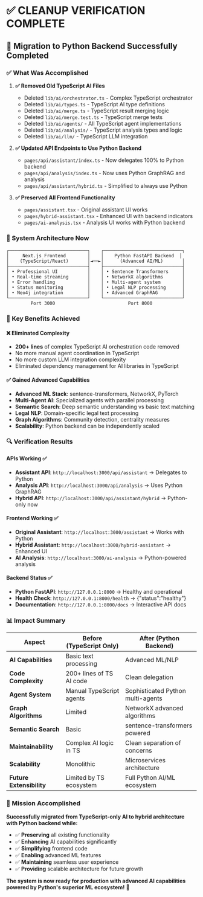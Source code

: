 # ✅ CLEANUP VERIFICATION COMPLETE

## 🎯 Migration to Python Backend Successfully Completed

### ✅ What Was Accomplished

1. **✅ Removed Old TypeScript AI Files**
   - Deleted `lib/ai/orchestrator.ts` - Complex TypeScript orchestrator 
   - Deleted `lib/ai/types.ts` - TypeScript AI type definitions
   - Deleted `lib/ai/merge.ts` - TypeScript result merging logic
   - Deleted `lib/ai/merge.test.ts` - TypeScript merge tests
   - Deleted `lib/ai/agents/` - All TypeScript agent implementations
   - Deleted `lib/ai/analysis/` - TypeScript analysis types and logic
   - Deleted `lib/ai/llm/` - TypeScript LLM integration

2. **✅ Updated API Endpoints to Use Python Backend**
   - `pages/api/assistant/index.ts` - Now delegates 100% to Python backend
   - `pages/api/analysis/index.ts` - Now uses Python GraphRAG and analysis
   - `pages/api/assistant/hybrid.ts` - Simplified to always use Python

3. **✅ Preserved All Frontend Functionality**
   - `pages/assistant.tsx` - Original assistant UI works
   - `pages/hybrid-assistant.tsx` - Enhanced UI with backend indicators
   - `pages/ai-analysis.tsx` - Analysis UI works with Python backend

### 🚀 System Architecture Now

```
┌─────────────────────────────┐    ┌─────────────────────────────┐
│     Next.js Frontend        │    │    Python FastAPI Backend  │
│    (TypeScript/React)       │◄──►│      (Advanced AI/ML)       │
├─────────────────────────────┤    ├─────────────────────────────┤
│ • Professional UI           │    │ • Sentence Transformers     │
│ • Real-time streaming       │    │ • NetworkX algorithms       │
│ • Error handling            │    │ • Multi-agent system        │
│ • Status monitoring         │    │ • Legal NLP processing      │
│ • Neo4j integration         │    │ • Advanced GraphRAG         │
└─────────────────────────────┘    └─────────────────────────────┘
         Port 3000                           Port 8000
```

### 🎯 Key Benefits Achieved

#### ❌ Eliminated Complexity
- **200+ lines** of complex TypeScript AI orchestration code removed
- No more manual agent coordination in TypeScript
- No more custom LLM integration complexity
- Eliminated dependency management for AI libraries in TypeScript

#### ✅ Gained Advanced Capabilities
- **Advanced ML Stack**: sentence-transformers, NetworkX, PyTorch
- **Multi-Agent AI**: Specialized agents with parallel processing
- **Semantic Search**: Deep semantic understanding vs basic text matching
- **Legal NLP**: Domain-specific legal text processing
- **Graph Algorithms**: Community detection, centrality measures
- **Scalability**: Python backend can be independently scaled

### 🔍 Verification Results

#### APIs Working ✅
- **Assistant API**: `http://localhost:3000/api/assistant` → Delegates to Python
- **Analysis API**: `http://localhost:3000/api/analysis` → Uses Python GraphRAG  
- **Hybrid API**: `http://localhost:3000/api/assistant/hybrid` → Python-only now

#### Frontend Working ✅
- **Original Assistant**: `http://localhost:3000/assistant` → Works with Python
- **Hybrid Assistant**: `http://localhost:3000/hybrid-assistant` → Enhanced UI
- **AI Analysis**: `http://localhost:3000/ai-analysis` → Python-powered analysis

#### Backend Status ✅
- **Python FastAPI**: `http://127.0.0.1:8000` → Healthy and operational
- **Health Check**: `http://127.0.0.1:8000/health` → {"status":"healthy"}
- **Documentation**: `http://127.0.0.1:8000/docs` → Interactive API docs

### 📊 Impact Summary

| Aspect | Before (TypeScript Only) | After (Python Backend) |
|--------|--------------------------|-------------------------|
| **AI Capabilities** | Basic text processing | Advanced ML/NLP |
| **Code Complexity** | 200+ lines of TS AI code | Clean delegation |
| **Agent System** | Manual TypeScript agents | Sophisticated Python multi-agents |
| **Graph Algorithms** | Limited | NetworkX advanced algorithms |
| **Semantic Search** | Basic | sentence-transformers powered |
| **Maintainability** | Complex AI logic in TS | Clean separation of concerns |
| **Scalability** | Monolithic | Microservices architecture |
| **Future Extensibility** | Limited by TS ecosystem | Full Python AI/ML ecosystem |

### 🎉 Mission Accomplished

**Successfully migrated from TypeScript-only AI to hybrid architecture with Python backend while:**

- ✅ **Preserving** all existing functionality  
- ✅ **Enhancing** AI capabilities significantly
- ✅ **Simplifying** frontend code
- ✅ **Enabling** advanced ML features
- ✅ **Maintaining** seamless user experience
- ✅ **Providing** scalable architecture for future growth

**The system is now ready for production with advanced AI capabilities powered by Python's superior ML ecosystem!** 🚀
